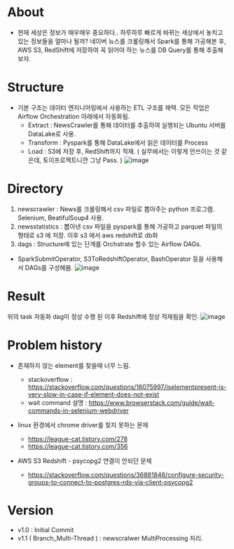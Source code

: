 # About
- 현재 세상은 정보가 매우매우 중요하다.. 하루하루 빠르게 바뀌는 세상에서 놓치고 있는 정보들을 얼마나 될까?
  네이버 뉴스를 크롤링해서 Spark를 통해 가공해본 후, AWS S3, RedShift에 저장하여 꼭 읽어야 하는 뉴스를 DB Query를 통해 추출해보자.

# Structure
- 기본 구조는 데이터 엔지니어링에서 사용하는 ETL 구조를 채택. 모든 작업은 Airflow Orchestration 아래에서 자동화됨.
  - Extract : NewsCrawler를 통해 데이터를 추출하여 실행되는 Ubuntu 서버를 DataLake로 사용.
  - Transform : Pyspark를 통해 DataLake에서 읽은 데이터를 Process
  - Load : S3에 저장 후, RedShift까지 적재. ( 실무에서는 이렇게 안쓰이는 것 같은데, 토이프로젝트니깐 그냥 Pass. )
  ![image](https://user-images.githubusercontent.com/18378009/153808666-55eb7a7d-7962-4ff0-b57e-86a054e2dde0.png)

# Directory
1. newscrawler : News를 크롤링해서 csv 파일로 뽑아주는 python 프로그램. Selenium, BeatifulSoup4 사용.
2. newsstatistics : 뽑아낸 csv 파일을 pyspark를 통해 가공하고 parquet 파일의 형태로 s3 에 저장. 이후 s3 에서 aws redshift로 db화
3. dags : Structure에 있는 단계를 Orchstrate 할수 있는 Airflow DAGs. 
  - SparkSubmitOperator, S3ToRedshiftOperator, BashOperator 등을 사용해서 DAGs를 구성해봄.
  ![image](https://user-images.githubusercontent.com/18378009/153809799-f4452887-200e-4f45-86a8-277ac06ee8bd.png)

# Result
위의 task 자동화 dag이 정상 수행 된 이후 Redshift에 정상 적재됨을 확인.
![image](https://user-images.githubusercontent.com/18378009/153551895-364e34e2-545c-4402-8537-84250e9995e0.png)

# Problem history
- 존재하지 않는 element를 찾을때 너무 느림.
  - stackoverflow : https://stackoverflow.com/questions/16075997/iselementpresent-is-very-slow-in-case-if-element-does-not-exist
  - wait command 설명 : https://www.browserstack.com/guide/wait-commands-in-selenium-webdriver

- linux 환경에서 chrome driver를 찾지 못하는 문제
  - https://league-cat.tistory.com/278
  - https://league-cat.tistory.com/356

- AWS S3 Redshift - psycopg2 연결이 안되던 문제
  - https://stackoverflow.com/questions/36881846/configure-security-groups-to-connect-to-postgres-rds-via-client-psycopg2

# Version 
- v1.0 : Initial Commit
- v1.1 ( Branch_Multi-Thread ) : newscralwer MultiProcessing 처리.
